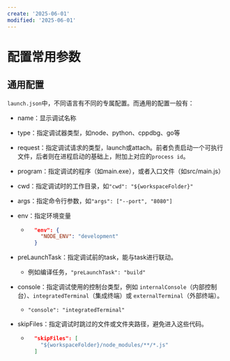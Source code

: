 ```yaml
---
create: '2025-06-01'
modified: '2025-06-01'
---
```


# 配置常用参数

## 通用配置

`launch.json`中，不同语言有不同的专属配置。而通用的配置一般有：

* name：显示调试名称

* type：指定调试器类型，如node、python、cppdbg、go等

* request：指定调试请求的类型，launch或attach。前者负责启动一个可执行文件，后者则在进程启动的基础上，附加上对应的`process id`。

* program：指定调试的程序（如main.exe），或者入口文件（如src/main.js）

* cwd：指定调试时的工作目录，如`"cwd": "${workspaceFolder}"`

* args：指定命令行参数，如`"args": ["--port", "8080"]`

* env：指定环境变量

    * ```json
        "env": {
          "NODE_ENV": "development"
        }
        ```

* preLaunchTask：指定调试前的task，能与task进行联动。

    * 例如编译任务，`"preLaunchTask": "build"`

* console：指定调试使用的控制台类型，例如 `internalConsole`（内部控制台）、`integratedTerminal`（集成终端）或 `externalTerminal`（外部终端）。

    * `"console": "integratedTerminal"`

* skipFiles：指定调试时跳过的文件或文件夹路径，避免进入这些代码。

    * ```json
        "skipFiles": [
          "${workspaceFolder}/node_modules/**/*.js"
        ]
        ```